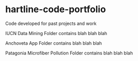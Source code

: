 # hartline-code-portfolio

Code developed for past projects and work

IUCN Data Mining Folder contains blah blah blah

Anchoveta App Folder contains blah blah blah

Patagonia Microfiber Pollution Folder contains blah blah blah
